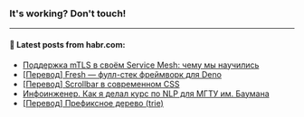 ### It's working? Don't touch!

---
<!--
#### 🛠️ Technical stack:

![C++](https://img.shields.io/badge/C++-informational?logo=c%2B%2B&style=flat&logoColor=white&color=9C033A)
![Java](https://img.shields.io/badge/Java-informational?logo=java&style=flat&logoColor=white&color=007396)
![Kotlin](https://img.shields.io/badge/Kotlin-informational?logo=Kotlin&style=flat&logoColor=white&color=0095D5)
![JS](https://img.shields.io/badge/JS-informational?logo=javaScript&style=flat&logoColor=black&color=F7Df1E) <br>
![HTML5](https://img.shields.io/badge/HTML5-informational?logo=html5&style=flat&logoColor=white&color=E34F26)
![CSS3](https://img.shields.io/badge/CSS3-informational?logo=css3&style=flat&logoColor=white&color=157286)
![Sass](https://img.shields.io/badge/Saas-informational?logo=sass&style=flat&logoColor=white&color=hotpink)
![PHP](https://img.shields.io/badge/PHP-informational?logo=php&style=flat&logoColor=white&color=777BB4) <br>
![WebPAck](https://img.shields.io/badge/WebPack-informational?logo=webPack&style=flat&logoColor=white&color=FF6F00)
![Bootstrap](https://img.shields.io/badge/Bootstrap-informational?logo=Bootstrap&style=flat&logoColor=white&color=7952B3)
![MySQL](https://img.shields.io/badge/MySQL-informational?logo=MySQL&style=flat&logoColor=white&color=00f) <br>
![NodeJS](https://img.shields.io/badge/NodeJS-informational?logo=node.js&style=flat&logoColor=white&color=43853D)
![Spring](https://img.shields.io/badge/Spring-informational?logo=Spring&style=flat&logoColor=white&color=0A9EDC)
![Angular](https://img.shields.io/badge/Vue-informational?logo=vue.js&style=flat&logoColor=white&color=red)
![Git](https://img.shields.io/badge/Git-informational?logo=git&style=flat&logoColor=white&color=darkorange)

___
-->

#### 💬 Latest posts from habr.com:

<!-- BLOG-POST-LIST:START -->
- [Поддержка mTLS в своём Service Mesh: чему мы научились](https://habr.com/ru/post/674296/?utm_source=habrahabr&utm_medium=rss&utm_campaign=674296)
- [[Перевод] Fresh — фулл-стек фреймворк для Deno](https://habr.com/ru/post/674382/?utm_source=habrahabr&utm_medium=rss&utm_campaign=674382)
- [[Перевод] Scrollbar в современном CSS](https://habr.com/ru/post/674244/?utm_source=habrahabr&utm_medium=rss&utm_campaign=674244)
- [Инфоинженер. Как я делал курс по NLP для МГТУ им. Баумана](https://habr.com/ru/post/674354/?utm_source=habrahabr&utm_medium=rss&utm_campaign=674354)
- [[Перевод] Префиксное дерево &lpar;trie&rpar;](https://habr.com/ru/post/674378/?utm_source=habrahabr&utm_medium=rss&utm_campaign=674378)
<!-- BLOG-POST-LIST:END -->
